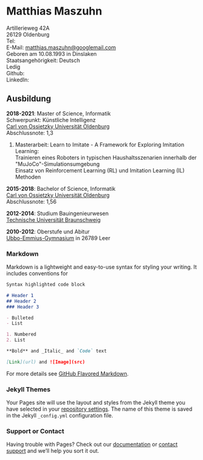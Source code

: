 # Matthias Maszuhn

Artillerieweg 42A <br>
26129 Oldenburg <br>
Tel: <br>
E-Mail: <matthias.maszuhn@googlemail.com> <br>
Geboren am 10.08.1993 in Dinslaken <br>
Staatsangehörigkeit: Deutsch <br>
Ledig <br>
Github: <br>
LinkedIn: <br>


## Ausbildung

**2018-2021**: Master of Science, Informatik <br>
Schwerpunkt: Künstliche Intelligenz <br>
[Carl von Ossietzky Universität Oldenburg](https://uol.de/) <br>
Abschlussnote: 1,3 
1. Masterarbeit: Learn to Imitate - A Framework for Exploring Imitation Learning: <br>
Trainieren eines Roboters in typischen Haushaltsszenarien innerhalb der "MuJoCo"-Simulationsumgebung <br>
Einsatz von Reinforcement Learning (RL) und Imitation Learning (IL) Methoden


**2015-2018**: Bachelor of Science, Informatik <br>
[Carl von Ossietzky Universität Oldenburg](https://uol.de/) <br>
Abschlussnote: 1,56

**2012-2014**: Studium Bauingenieurwesen <br>
[Technische Universität Braunschweig](https://www.tu-braunschweig.de/) <br>

**2010-2012**: Oberstufe und Abitur <br>
[Ubbo-Emmius-Gymnasium](https://www.ueg-leer.de/) in 26789 Leer


### Markdown

Markdown is a lightweight and easy-to-use syntax for styling your writing. It includes conventions for

```markdown
Syntax highlighted code block

# Header 1
## Header 2
### Header 3

- Bulleted
- List

1. Numbered
2. List

**Bold** and _Italic_ and `Code` text

[Link](url) and ![Image](src)
```

For more details see [GitHub Flavored Markdown](https://guides.github.com/features/mastering-markdown/).

### Jekyll Themes

Your Pages site will use the layout and styles from the Jekyll theme you have selected in your [repository settings](https://github.com/MatthiasMas/MatthiasMas.github.io/settings). The name of this theme is saved in the Jekyll `_config.yml` configuration file.

### Support or Contact

Having trouble with Pages? Check out our [documentation](https://docs.github.com/categories/github-pages-basics/) or [contact support](https://support.github.com/contact) and we’ll help you sort it out.
